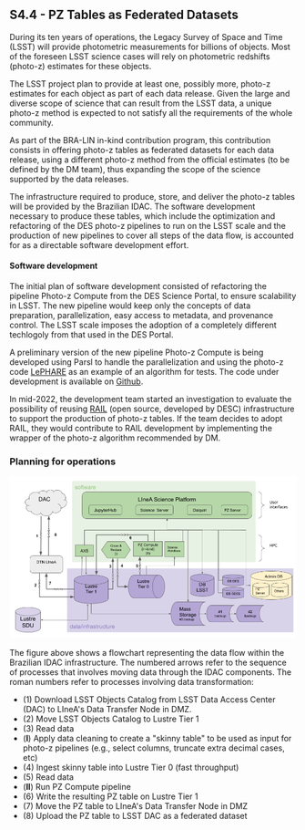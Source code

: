 ## S4.4 - PZ Tables as Federated Datasets 

During its ten years of operations, the Legacy Survey of Space and Time (LSST) will provide photometric measurements for billions of objects. Most of the foreseen LSST science cases will rely on photometric redshifts (photo-z) estimates for these objects. 

The LSST project plan to provide at least one, possibly more, photo-z estimates for each object as part of each data release. Given the large and diverse scope of science that can result from the LSST data, a unique photo-z method is expected to not satisfy all the requirements of the whole community. 

As part of the BRA-LIN in-kind contribution program, this contribution consists in offering photo-z tables as federated datasets for each data release, using a different photo-z method from the official estimates (to be defined by the DM team), thus expanding the scope of the science supported by the data releases. 

The infrastructure required to produce, store, and deliver the photo-z tables will be provided by the Brazilian IDAC. The software development necessary to produce these tables, which include the optimization and refactoring of the DES photo-z pipelines to run on the LSST scale and the production of new pipelines to cover all steps of the data flow, is accounted for as a directable software development effort. 


#### Software development 

The initial plan of software development consisted of refactoring the pipeline Photo-z Compute from the DES Science Portal, to ensure scalability in LSST. The new pipeline would keep only the concepts of data preparation, parallelization, easy access to metadata, and provenance control. The LSST scale imposes the adoption of a completely different techlogoly from that used in the DES Portal.

A preliminary version of the new pipeline Photo-z Compute is being developed using Parsl to handle the parallelization and using the photo-z code [LePHARE](https://www.cfht.hawaii.edu/~arnouts/LEPHARE/lephare.html) as an example of an algorithm for tests. The code under development is available on [Github](https://github.com/linea-it/photoz-parsl). 

In mid-2022, the development team started an investigation to evaluate the possibility of reusing [RAIL](https://github.com/LSSTDESC/RAIL) (open source, developed by DESC) infrastructure to support the production of photo-z tables. If the team decides to adopt RAIL, they would contribute to RAIL development by implementing the wrapper of the photo-z algorithm recommended by DM. 

### Planning for operations


![Sequence of steps for PZ Compute](IDAC_dataflow.png)

The figure above shows a flowchart representing the data flow within the Brazilian IDAC infrastructure. The numbered arrows refer to the sequence of processes that involves moving data through the IDAC components. The roman numbers refer to processes involving data transformation:  
 
- (1) Download LSST Objects Catalog from LSST Data Access Center (DAC) to LIneA's Data Transfer Node in DMZ. 
- (2) Move LSST Objects Catalog to Lustre Tier 1
- (3) Read data
- (**I**) Apply data cleaning to create a "skinny table" to be used as input for photo-z pipelines (e.g., select columns, truncate extra decimal cases, etc)
- (4) Ingest skinny table into Lustre Tier 0 (fast throughput)
- (5) Read data
- (**II**) Run PZ Compute pipeline 
- (6) Write the resulting PZ table on Lustre Tier 1
- (7) Move the PZ table to LIneA's Data Transfer Node in DMZ
- (8) Upload the PZ table to LSST DAC as a federated dataset


